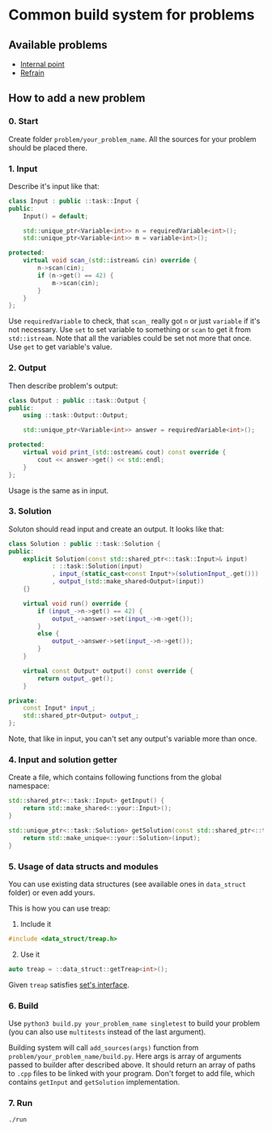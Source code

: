 # Common build system for problems

## Available problems

- [Internal point](problem/internal_point)
- [Refrain](problem/refrain)

## How to add a new problem

### 0. Start

Create folder `problem/your_problem_name`. All the sources for your problem should be placed there.

### 1. Input

Describe it's input like that:

```c++
class Input : public ::task::Input {
public:
    Input() = default;

    std::unique_ptr<Variable<int>> n = requiredVariable<int>();
    std::unique_ptr<Variable<int>> m = variable<int>();

protected:
    virtual void scan_(std::istream& cin) override {
        n->scan(cin);
        if (n->get() == 42) {
            m->scan(cin);
        }
    }
};
```

Use `requiredVariable` to check, that `scan_` really got `n` or just `variable` if it's not necessary.
Use `set` to set variable to something or `scan` to get it from `std::istream`.
Note that all the variables could be set not more that once.
Use `get` to get variable's value.

### 2. Output

Then describe problem's output:

```c++
class Output : public ::task::Output {
public:
    using ::task::Output::Output;

    std::unique_ptr<Variable<int>> answer = requiredVariable<int>();

protected:
    virtual void print_(std::ostream& cout) const override {
        cout << answer->get() << std::endl;
    }
};
```

Usage is the same as in input.

### 3. Solution

Soluton should read input and create an output. It looks like that: 

```c++
class Solution : public ::task::Solution {
public:
    explicit Solution(const std::shared_ptr<::task::Input>& input)
            : ::task::Solution(input)
            , input_(static_cast<const Input*>(solutionInput_.get()))
            , output_(std::make_shared<Output>(input))
    {}

    virtual void run() override {
        if (input_->n->get() == 42) {
            output_->answer->set(input_->m->get());
        }
        else {
            output_->answer->set(input_->n->get());
        }
    }

    virtual const Output* output() const override {
        return output_.get();
    }

private:
    const Input* input_;
    std::shared_ptr<Output> output_;
};
```

Note, that like in input, you can't set any output's variable more than once.

### 4. Input and solution getter

Create a file, which contains following functions from the global namespace:

```c++
std::shared_ptr<::task::Input> getInput() {
    return std::make_shared<::your::Input>();
}

std::unique_ptr<::task::Solution> getSolution(const std::shared_ptr<::task::Input>& input) {
    return std::make_unique<::your::Solution>(input);
}
```

### 5. Usage of data structs and modules

You can use existing data structures (see available ones in `data_struct` folder) or even add yours.

This is how you can use treap:

1. Include it

```c++
#include <data_struct/treap.h>
```

2. Use it
```c++
auto treap = ::data_struct::getTreap<int>();
```

Given `treap` satisfies [set's interface](data_struct/include/data_struct/set.h).

### 6. Build

Use `python3 build.py your_problem_name singletest` to build your problem
(you can also use `multitests` instead of the last argument). 

Building system will call `add_sources(args)` function from `problem/your_problem_name/build.py`.
Here args is array of arguments passed to builder after described above.
It should return an array of paths to `.cpp` files to be linked with your program.
Don't forget to add file, which contains `getInput` and `getSolution` implementation.

### 7. Run

`./run`
